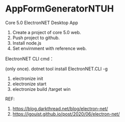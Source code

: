 # AppFormGeneratorNTUH
Core 5.0 ElectronNET Desktop App

1. Create a project of core 5.0 web.
2. Push project to github.
3. Install node.js
4. Set envirnment with reference web.

ElectronNET CLI cmd：

(only once).
  dotnet tool install ElectronNET.CLI -g
1. electronize init
2. electronize start
3. electronize build /target win

REF:
1. https://blog.darkthread.net/blog/electron-net/
2. https://igouist.github.io/post/2020/06/electron-net/
